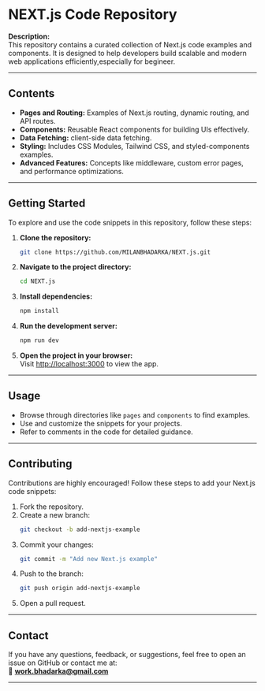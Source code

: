# NEXT.js Code Repository

**Description:**  
This repository contains a curated collection of Next.js code examples and components. It is designed to help developers build scalable and modern web applications efficiently,especially for begineer.

---

## **Contents**

- **Pages and Routing:** Examples of Next.js routing, dynamic routing, and API routes.  
- **Components:** Reusable React components for building UIs effectively.  
- **Data Fetching:** client-side data fetching.  
- **Styling:** Includes CSS Modules, Tailwind CSS, and styled-components examples.  
- **Advanced Features:** Concepts like middleware, custom error pages, and performance optimizations.  

---

## **Getting Started**

To explore and use the code snippets in this repository, follow these steps:

1. **Clone the repository:**  
    ```sh
    git clone https://github.com/MILANBHADARKA/NEXT.js.git
    ```

2. **Navigate to the project directory:**  
    ```sh
    cd NEXT.js
    ```

3. **Install dependencies:**  
    ```sh
    npm install
    ```

4. **Run the development server:**  
    ```sh
    npm run dev
    ```

5. **Open the project in your browser:**  
    Visit [http://localhost:3000](http://localhost:3000) to view the app.

---

## **Usage**

- Browse through directories like `pages` and `components` to find examples.  
- Use and customize the snippets for your projects.  
- Refer to comments in the code for detailed guidance.  

---

## **Contributing**

Contributions are highly encouraged! Follow these steps to add your Next.js code snippets:

1. Fork the repository.  
2. Create a new branch:  
    ```sh
    git checkout -b add-nextjs-example
    ```  
3. Commit your changes:  
    ```sh
    git commit -m "Add new Next.js example"
    ```  
4. Push to the branch:  
    ```sh
    git push origin add-nextjs-example
    ```  
5. Open a pull request.

---

## **Contact**

If you have any questions, feedback, or suggestions, feel free to open an issue on GitHub or contact me at:  
📧 **work.bhadarka@gmail.com**

---
